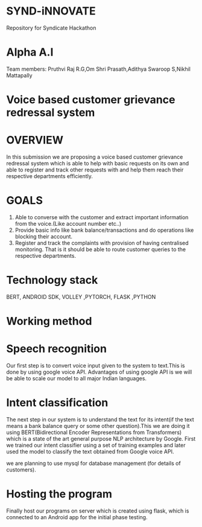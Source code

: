 # SYND-iNNOVATE
Repository for Syndicate Hackathon

# Alpha A.I
Team members:
Pruthvi Raj R.G,Om Shri Prasath,Adithya Swaroop S,Nikhil Mattapally

# Voice based customer grievance redressal system

# OVERVIEW
In this submission we are proposing a voice based customer grievance redressal system which is
able to help with basic requests on its own and able to register and track other requests with and
help them reach their respective departments efficiently.

# GOALS
1. Able to converse with the customer and extract important information from the voice.(Like
account number etc..)
2. Provide basic info like bank balance/transactions and do operations like blocking their
account.
3. Register and track the complaints with provision of having centralised monitoring. That is
it should be able to route customer queries to the respective departments.

# Technology stack
BERT, ANDROID SDK, VOLLEY ,PYTORCH, FLASK ,PYTHON

# Working method

# Speech recognition
Our first step is to convert voice input given to the system to text.This is done by using google
voice API. Advantages of using google API is we will be able to scale our model to all major
Indian languages.

# Intent classification
The next step in our system is to understand the text for its intent(if the text means a bank
balance query or some other question).This we are doing it using BERT(Bidirectional Encoder
Representations from Transformers) which is a state of the art general purpose NLP architecture
by Google. First we trained our intent classifier using a set of training examples and later used
the model to classify the text obtained from Google voice API.

we are planning to use mysql for database management (for details of customers).
# Hosting the program
Finally host our programs on server which is created using flask, which is connected to an
Android app for the initial phase testing.
